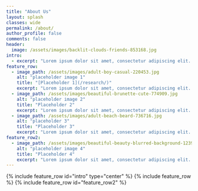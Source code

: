 ```yaml
---
title: "About Us"
layout: splash
classes: wide
permalink: /about/
author_profile: false
comments: false
header: 
  image: /assets/images/backlit-clouds-friends-853168.jpg
intro: 
  - excerpt: "Lorem ipsum dolor sit amet, consectetur adipiscing elit. Duis dignissim posuere euismod. Fusce sed mauris non sapien ultricies condimentum viverra ac mi. Cras porttitor commodo tempus."
feature_row:
  - image_path: /assets/images/adult-boy-casual-220453.jpg
    alt: "placeholder image 1"
    title: "[Placeholder 1](/research/)"
    excerpt: "Lorem ipsum dolor sit amet, consectetur adipiscing elit. Duis dignissim posuere euismod. Fusce sed mauris non sapien ultricies condimentum viverra ac mi. Cras porttitor commodo tempus."
  - image_path: /assets/images/beautiful-brunette-cute-774909.jpg
    alt: "placeholder image 2"
    title: "Placeholder 2"
    excerpt: "Lorem ipsum dolor sit amet, consectetur adipiscing elit. Duis dignissim posuere euismod. Fusce sed mauris non sapien ultricies condimentum viverra ac mi. Cras porttitor commodo tempus."
  - image_path: /assets/images/adult-beach-beard-736716.jpg
    alt: "placeholder 3"
    title: "Placeholder 3"
    excerpt: "Lorem ipsum dolor sit amet, consectetur adipiscing elit. Duis dignissim posuere euismod. Fusce sed mauris non sapien ultricies condimentum viverra ac mi. Cras porttitor commodo tempus."
feature_row2:
  - image_path: /assets/images/beautiful-beauty-blurred-background-1239291.jpg
    alt: "placeholder image 4"
    title: "Placeholder 4"
    excerpt: "Lorem ipsum dolor sit amet, consectetur adipiscing elit. Duis dignissim posuere euismod. Fusce sed mauris non sapien ultricies condimentum viverra ac mi. Cras porttitor commodo tempus."
---
```

{% include feature_row id="intro" type="center" %}
{% include feature_row %}
{% include feature_row id="feature_row2" %}



